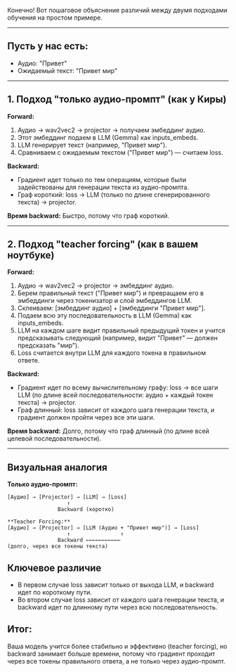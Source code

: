 Конечно! Вот пошаговое объяснение различий между двумя подходами обучения на простом примере.

---

## Пусть у нас есть:
- Аудио: "Привет"
- Ожидаемый текст: "Привет мир"

---

## 1. Подход "только аудио-промпт" (как у Киры)

**Forward:**
1. Аудио → wav2vec2 → projector → получаем эмбеддинг аудио.
2. Этот эмбеддинг подаем в LLM (Gemma) как inputs_embeds.
3. LLM генерирует текст (например, "Привет мир").
4. Сравниваем с ожидаемым текстом ("Привет мир") — считаем loss.

**Backward:**
- Градиент идет только по тем операциям, которые были задействованы для генерации текста из аудио-промпта.
- Граф короткий: loss → LLM (только по длине сгенерированного текста) → projector.

**Время backward:** Быстро, потому что граф короткий.

---

## 2. Подход "teacher forcing" (как в вашем ноутбуке)

**Forward:**
1. Аудио → wav2vec2 → projector → эмбеддинг аудио.
2. Берем правильный текст ("Привет мир") и превращаем его в эмбеддинги через токенизатор и слой эмбеддингов LLM.
3. Склеиваем: [эмбеддинг аудио] + [эмбеддинги "Привет мир"].
4. Подаем всю эту последовательность в LLM (Gemma) как inputs_embeds.
5. LLM на каждом шаге видит правильный предыдущий токен и учится предсказывать следующий (например, видит "Привет" — должен предсказать "мир").
6. Loss считается внутри LLM для каждого токена в правильном ответе.

**Backward:**
- Градиент идет по всему вычислительному графу: loss → все шаги LLM (по длине всей последовательности: аудио + каждый токен текста) → projector.
- Граф длинный: loss зависит от каждого шага генерации текста, и градиент должен пройти через все эти шаги.

**Время backward:** Долго, потому что граф длинный (по длине всей целевой последовательности).

---

## Визуальная аналогия

**Только аудио-промпт:**
```
[Аудио] → [Projector] → [LLM] → [Loss]
                   ↑
                Backward (коротко)
```

```
**Teacher Forcing:**
[Аудио] → [Projector] → [LLM (Аудио + "Привет мир")] → [Loss]
                   ↑                ↑
                Backward ←←←←←←←←←←←
(долго, через все токены текста)
```

## Ключевое различие
 - В первом случае loss зависит только от выхода LLM, и backward идет по короткому пути.
 - Во втором случае loss зависит от каждого шага генерации текста, и backward идет по длинному пути через всю последовательность.

## Итог:
Ваша модель учится более стабильно и эффективно (teacher forcing), но backward занимает больше времени, потому что градиент проходит через все токены правильного ответа, а не только через аудио-промпт.